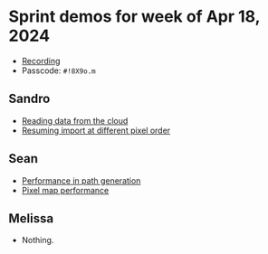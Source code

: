 # Sprint demos for week of Apr 18, 2024

* [Recording](https://cmu.zoom.us/rec/share/IkrVEO2Dq0CCpYL6j8_FqzLljfu_L04TpdEn70qFs-SbFyXR_C0fsm4UuFKgMVIu.QaxRkHGVhL3Chz5S)
* Passcode: `#!8X9o.m`

## Sandro

- [Reading data from the cloud](./reading-from-cloud/reading-from-cloud.ipynb)
- [Resuming import at different pixel order](./resuming-import.ipynb)

## Sean

- [Performance in path generation](./paths_and_skymap_optimizations.ipynb)
- [Pixel map performance](./pixel_mapping_benchmarks.ipynb)

## Melissa

- Nothing.
